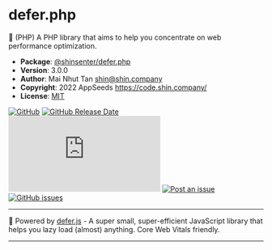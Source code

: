 # defer.php

🚀 (PHP) A PHP library that aims to help you concentrate on web performance optimization.

- **Package**: [@shinsenter/defer.php](https://packagist.org/packages/shinsenter/defer.php)
- **Version**: 3.0.0
- **Author**: Mai Nhut Tan <shin@shin.company>
- **Copyright**: 2022 AppSeeds <https://code.shin.company/>
- **License**: [MIT](https://raw.githubusercontent.com/shinsenter/defer.php/master/LICENSE)

[![GitHub](https://img.shields.io/github/license/shinsenter/defer.php.svg)](https://code.shin.company/defer.php)
[![GitHub Release Date](https://img.shields.io/github/release-date/shinsenter/defer.php.svg)](https://code.shin.company/defer.php/releases)
[![CodeFactor Grade](https://img.shields.io/codefactor/grade/github/shinsenter/defer.php)](https://www.codefactor.io/repository/github/shinsenter/defer.php)
[![Post an issue](https://img.shields.io/badge/contributions-welcome-brightgreen.svg?style=flat)](https://code.shin.company/defer.php/issues)
[![GitHub issues](https://img.shields.io/github/issues-raw/shinsenter/defer.php.svg)](https://code.shin.company/defer.php/issues/new)

* * *

🥇 Powered by [defer.js](https://code.shin.company/defer.js) - A super small, super-efficient JavaScript library that helps you lazy load (almost) anything. Core Web Vitals friendly.

* * *
